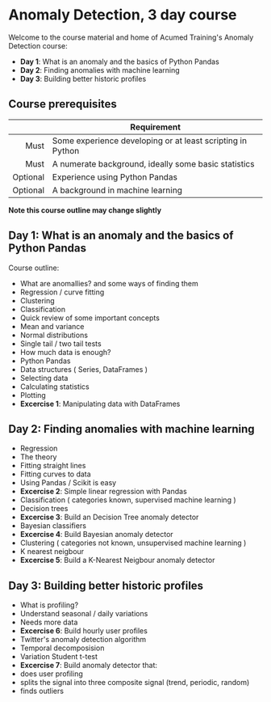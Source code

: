 # Anomaly Detection, 3 day course

Welcome to the course material and home of Acumed Training's Anomaly Detection course: 
- **Day 1**: What is an anomaly and the basics of Python Pandas
- **Day 2**: Finding anomalies with machine learning
- **Day 3**: Building better historic profiles 

## Course prerequisites
|    | Requirement |
|---:|--- |
| Must | Some experience developing or at least scripting in Python |
| Must | A numerate background, ideally some basic statistics | 
| Optional | Experience using Python Pandas |
| Optional | A background in machine learning | 

**Note this course outline may change slightly**

## **Day 1**: What is an anomaly and the basics of Python Pandas
Course outline:
 - What are anomallies? and some ways of finding them
  - Regression / curve fitting 
  - Clustering 
  - Classification
 - Quick review of some important concepts 
  - Mean and variance
  - Normal distributions 
  - Single tail / two tail tests
  - How much data is enough?
 - Python Pandas
  - Data structures ( Series, DataFrames )
  - Selecting data
  - Calculating statistics 
  - Plotting
 - **Excercise 1**: Manipulating data with DataFrames

## **Day 2**: Finding anomalies with machine learning
 - Regression
  - The theory
   - Fitting straight lines
   - Fitting curves to data
  - Using Pandas / Scikit is easy
  - **Excercise 2**: Simple linear regression with Pandas
 - Classification ( categories known, supervised machine learning ) 
  - Decision trees
  - **Excercise 3**: Build an Decision Tree anomaly detector 
  - Bayesian classifiers
  - **Excercise 4**: Build Bayesian anomaly detector
 - Clustering ( categories not known, unsupervised machine learning ) 
  - K nearest neigbour
  - **Excercise 5**: Build a K-Nearest Neigbour anomaly detector

## **Day 3**: Building better historic profiles
 - What is profiling?
  - Understand seasonal / daily variations
  - Needs more data
 - **Excercise 6**: Build hourly user profiles
 - Twitter's anomaly detection algorithm
  - Temporal decomposision
  - Variation Student t-test
 - **Excercise 7**: Build anomaly detector that:
  - does user profiling
  - splits the signal into three composite signal (trend, periodic, random)
  - finds outliers 

